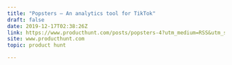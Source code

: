 ```yaml
---
title: "Popsters — An analytics tool for TikTok"
draft: false
date: 2019-12-17T02:38:26Z
link: https://www.producthunt.com/posts/popsters-4?utm_medium=RSS&utm_source=hune
site: www.producthunt.com
topic: product hunt  

---
```

